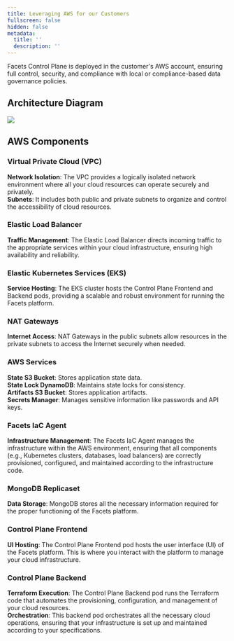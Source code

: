 ```yaml
---
title: Leveraging AWS for our Customers
fullscreen: false
hidden: false
metadata:
  title: ''
  description: ''
---
```

Facets Control Plane is deployed in the customer's AWS account, ensuring full control, security, and compliance with local or compliance-based data governance policies.

## Architecture Diagram

![](https://files.readme.io/d7ae728ec0a245c5ed83212b644c24e0c5ea5eef0fa5bc3bf096df594a2ea6f4-image.png)

## AWS Components

### Virtual Private Cloud (VPC)

**Network Isolation**: The VPC provides a logically isolated network environment where all your cloud resources can operate securely and privately.  
**Subnets**: It includes both public and private subnets to organize and control the accessibility of cloud resources.

### Elastic Load Balancer

**Traffic Management**: The Elastic Load Balancer directs incoming traffic to the appropriate services within your cloud infrastructure, ensuring high availability and reliability.

### Elastic Kubernetes Services (EKS)

**Service Hosting**: The EKS cluster hosts the Control Plane Frontend and Backend pods, providing a scalable and robust environment for running the Facets platform.

### NAT Gateways

**Internet Access**: NAT Gateways in the public subnets allow resources in the private subnets to access the Internet securely when needed.

### AWS Services

**State S3 Bucket**: Stores application state data.  
**State Lock DynamoDB**: Maintains state locks for consistency.  
**Artifacts S3 Bucket**: Stores application artifacts.  
**Secrets Manager**: Manages sensitive information like passwords and API keys.

### Facets IaC Agent

**Infrastructure Management**: The Facets IaC Agent manages the infrastructure within the AWS environment, ensuring that all components (e.g., Kubernetes clusters, databases, load balancers) are correctly provisioned, configured, and maintained according to the infrastructure code.

### MongoDB Replicaset

**Data Storage**: MongoDB stores all the necessary information required for the proper functioning of the Facets platform.

### Control Plane Frontend

**UI Hosting**: The Control Plane Frontend pod hosts the user interface (UI) of the Facets platform. This is where you interact with the platform to manage your cloud infrastructure.

### Control Plane Backend

**Terraform Execution**: The Control Plane Backend pod runs the Terraform code that automates the provisioning, configuration, and management of your cloud resources.  
**Orchestration**: This backend pod orchestrates all the necessary cloud operations, ensuring that your infrastructure is set up and maintained according to your specifications.